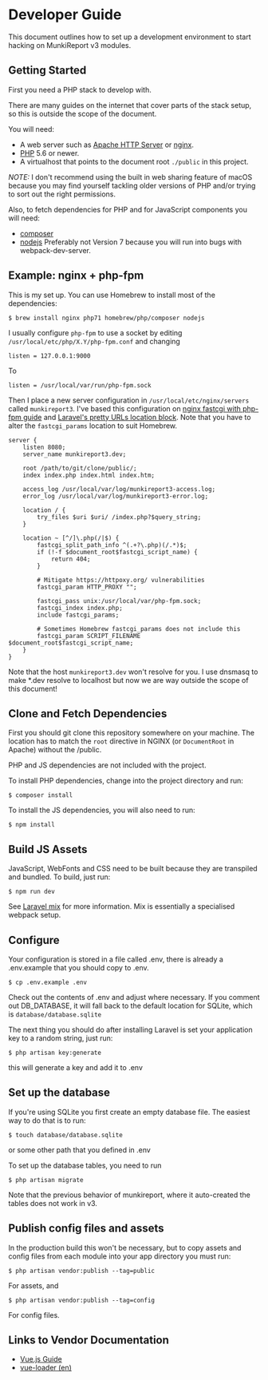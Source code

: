 Developer Guide
===============

This document outlines how to set up a development environment to start hacking on MunkiReport v3 modules.

Getting Started
---------------

First you need a PHP stack to develop with.

There are many guides on the internet that cover parts of the stack setup, so this is outside the scope of the document.

You will need:

- A web server such as [Apache HTTP Server](http://httpd.apache.org/) or [nginx](https://www.nginx.com/).
- [PHP](http://www.php.net/) 5.6 or newer.
- A virtualhost that points to the document root `./public` in this project.

*NOTE:* I don't recommend using the built in web sharing feature of macOS because you may find yourself
tackling older versions of PHP and/or trying to sort out the right permissions.

Also, to fetch dependencies for PHP and for JavaScript components you will need:

- [composer](https://getcomposer.org/)
- [nodejs](https://nodejs.org) Preferably not Version 7 because you will run into
bugs with webpack-dev-server.

Example: nginx + php-fpm
------------------------

This is my set up. You can use Homebrew to install most of the dependencies:

    $ brew install nginx php71 homebrew/php/composer nodejs
    
I usually configure `php-fpm` to use a socket by editing `/usr/local/etc/php/X.Y/php-fpm.conf` and changing

    listen = 127.0.0.1:9000
    
To

    listen = /usr/local/var/run/php-fpm.sock
    
    
Then I place a new server configuration in `/usr/local/etc/nginx/servers` called `munkireport3`.
I've based this configuration on [nginx fastcgi with php-fpm guide](https://www.nginx.com/resources/wiki/start/topics/examples/phpfcgi/)
and [Laravel's pretty URLs location block](https://laravel.com/docs/5.4#pretty-urls).
Note that you have to alter the `fastcgi_params` location to suit Homebrew.

    server {
        listen 8080;
        server_name munkireport3.dev;
        
        root /path/to/git/clone/public/;
        index index.php index.html index.htm;
        
        access_log /usr/local/var/log/munkireport3-access.log;
        error_log /usr/local/var/log/munkireport3-error.log;
    
        location / {
            try_files $uri $uri/ /index.php?$query_string;
        }
        
        location ~ [^/]\.php(/|$) {
            fastcgi_split_path_info ^(.+?\.php)(/.*)$;
            if (!-f $document_root$fastcgi_script_name) {
                return 404;
            }
        
            # Mitigate https://httpoxy.org/ vulnerabilities
            fastcgi_param HTTP_PROXY "";
        
            fastcgi_pass unix:/usr/local/var/php-fpm.sock;
            fastcgi_index index.php;
            include fastcgi_params;
            
            # Sometimes Homebrew fastcgi_params does not include this
            fastcgi_param SCRIPT_FILENAME $document_root$fastcgi_script_name;
        }
    }
    
Note that the host `munkireport3.dev` won't resolve for you. I use dnsmasq to make *.dev resolve to localhost but now
we are way outside the scope of this document!

Clone and Fetch Dependencies
----------------------------

First you should git clone this repository somewhere on your machine.
The location has to match the `root` directive in NGINX (or `DocumentRoot` in Apache) without the /public.

PHP and JS dependencies are not included with the project.

To install PHP dependencies, change into the project directory and run:

    $ composer install
    
To install the JS dependencies, you will also need to run:

    $ npm install
    
Build JS Assets
---------------

JavaScript, WebFonts and CSS need to be built because they are transpiled and bundled.
To build, just run:

    $ npm run dev
    
See [Laravel mix](https://laravel.com/docs/5.4/mix) for more information. Mix is essentially a specialised webpack setup.

Configure
---------

Your configuration is stored in a file called .env, there is already a .env.example that you should copy to .env. 

    $ cp .env.example .env

Check out the contents of .env and adjust where necessary. If you comment out DB_DATABASE, it will fall back to the default location for SQLite, which is `database/database.sqlite`

The next thing you should do after installing Laravel is set your application key to a random string, just run:

    $ php artisan key:generate

this will generate a key and add it to .env

Set up the database
-------------------

If you're using SQLite you first create an empty database file. The easiest way to do that is to run:

    $ touch database/database.sqlite

or some other path that you defined in .env

To set up the database tables, you need to run

    $ php artisan migrate

Note that the previous behavior of munkireport, where it auto-created the tables does not work in v3.

Publish config files and assets
-------------------------------

In the production build this won't be necessary, but to copy assets and config files from each module into your
app directory you must run:

    $ php artisan vendor:publish --tag=public
    
For assets, and 

    $ php artisan vendor:publish --tag=config

For config files.

Links to Vendor Documentation
-----------------------------

- [Vue.js Guide](https://vuejs.org/v2/guide/)
- [vue-loader (en)](http://vue-loader.vuejs.org/en/)
